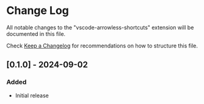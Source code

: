 # Change Log

All notable changes to the "vscode-arrowless-shortcuts" extension will be documented in this file.

Check [Keep a Changelog](http://keepachangelog.com/) for recommendations on how to structure this file.

## [0.1.0] - 2024-09-02

### Added

- Initial release
